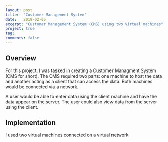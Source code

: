 ```yaml
---
layout: post
title:  "Customer Management System"
date:   2019-02-05
excerpt: "Customer Management System (CMS) using two virtual machines"
project: true
tag:
comments: false
---
```


## Overview

For this project, I was tasked in creating a Customer Managment System (CMS for short). The CMS required two parts: one machine to host the data and another acting as a client that can access the data. Both machines would be connected via a network.

A user would be able to enter data using the client machine and have the data appear on the server. The user could also view data from the server using the client.

## Implementation

I used two virtual machines connected on a virtual network